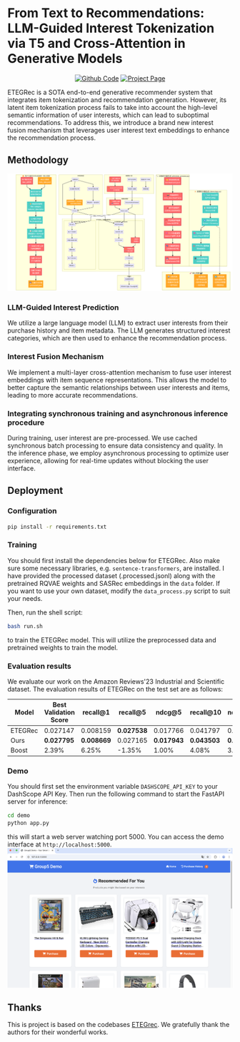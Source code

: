 # From Text to Recommendations: LLM-Guided Interest Tokenization via T5 and Cross-Attention in Generative Models 

<div align="center">
    <a href="https://github.com/ccmoony/DM_Project/edit/main/README.md" target="_blank">
    <img src="https://img.shields.io/badge/Github-Code-deepgreen" alt="Github Code"></a>
    <a href="[https://mvig-rhos.com/llm_inception](https://ccmoony.github.io/DM_website/)" target="_blank">
    <img src="https://img.shields.io/badge/Project-Page-blue" alt="Project Page"></a>
</div>

ETEGRec is a SOTA end-to-end generative recommender system that integrates item tokenization and recommendation generation. However, its latent item tokenization process fails to take into account the high-level semantic information of user interests, which can lead to suboptimal recommendations. To address this, we introduce a brand new interest fusion mechanism that leverages user interest text embeddings to enhance the recommendation process. 

## Methodology

![model](./asset/ours.jpg)

### LLM-Guided Interest Prediction

We utilize a large language model (LLM) to extract user interests from their purchase history and item metadata. The LLM generates structured interest categories, which are then used to enhance the recommendation process.

### Interest Fusion Mechanism

We implement a multi-layer cross-attention mechanism to fuse user interest embeddings with item sequence representations. This allows the model to better capture the semantic relationships between user interests and items, leading to more accurate recommendations.

### Integrating synchronous training and asynchronous inference procedure

During training, user interest are pre-processed. We use cached synchronous batch processing to ensure data consistency and quality. In the inference phase, we employ asynchronous processing to optimize user experience, allowing for real-time updates without blocking the user interface.

## Deployment
### Configuration
```bash
pip install -r requirements.txt
```
### Training

You should first install the dependencies below for ETEGRec. Also make sure some necessary libraries, e.g. `sentence-transformers`, are installed. I have provided the processed dataset (.processed.jsonl) along with the pretrained RQVAE weights and SASRec embeddings in the `data` folder. If you want to use your own dataset, modify the `data_process.py` script to suit your needs.

Then, run the shell script:
```bash
bash run.sh
```
to train the ETEGRec model. This will utilize the preprocessed data and pretrained weights to train the model.

### Evaluation results
We evaluate our work on the Amazon Reviews'23 Industrial and Scientific dataset. The evaluation results of ETEGRec on the test set are as follows:

| Model   | Best Validation Score | recall@1     | recall@5     | ndcg@5       | recall@10    | ndcg@10      |
| ------- | --------------------- | ------------ | ------------ | ------------ | ------------ | ------------ |
| ETEGRec | 0.027147              | 0.008159     | **0.027538** | 0.017766     | 0.041797     | 0.022369     |
| Ours    | **0.027795**          | **0.008669** | 0.027165     | **0.017943** | **0.043503** | **0.023199** |
| Boost   | 2.39%                 | 6.25%        | -1.35%       | 1.00%        | 4.08%        | 3.71%        |



### Demo
You should first set the environment variable `DASHSCOPE_API_KEY` to your DashScope API Key. Then run the following command to start the FastAPI server for inference:
```bash
cd demo
python app.py
```
this will start a web server watching port 5000. You can access the demo interface at `http://localhost:5000`.
![Demo](./asset/demo.png)
## Thanks
This is project is based on the codebases [ETEGrec](https://github.com/BishopLiu/ETEGRec). We gratefully thank the authors for their wonderful works.
